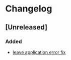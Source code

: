 # Changelog

## [Unreleased]

### Added
- [leave application error fix](https://gitlab.com/atri-tech/atri-maintainers/niyopolymers/-/merge_requests/100)
